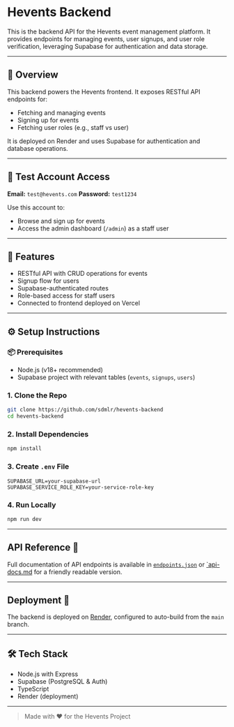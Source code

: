 # Hevents Backend

This is the backend API for the Hevents event management platform. It provides endpoints for managing events, user signups, and user role verification, leveraging Supabase for authentication and data storage.

---

## 📘 Overview

This backend powers the Hevents frontend. It exposes RESTful API endpoints for:

* Fetching and managing events
* Signing up for events
* Fetching user roles (e.g., staff vs user)

It is deployed on Render and uses Supabase for authentication and database operations.

---

## 🔐 Test Account Access

**Email:** `test@hevents.com`
**Password:** `test1234`

Use this account to:

* Browse and sign up for events
* Access the admin dashboard (`/admin`) as a staff user

---

## 🚀 Features

* RESTful API with CRUD operations for events
* Signup flow for users
* Supabase-authenticated routes
* Role-based access for staff users
* Connected to frontend deployed on Vercel

---

## ⚙️ Setup Instructions

### 📦 Prerequisites

* Node.js (v18+ recommended)
* Supabase project with relevant tables (`events`, `signups`, `users`)

### 1. Clone the Repo

```bash
git clone https://github.com/sdmlr/hevents-backend
cd hevents-backend
```

### 2. Install Dependencies

```bash
npm install
```

### 3. Create `.env` File

```env
SUPABASE_URL=your-supabase-url
SUPABASE_SERVICE_ROLE_KEY=your-service-role-key
```

### 4. Run Locally

```bash
npm run dev
```

---

## API Reference 📘

Full documentation of API endpoints is available in [`endpoints.json`](./endpoints.json) or [`api-docs.md](./api-docs.md) for a friendly readable version.

---

## Deployment 🧪

The backend is deployed on [Render](https://hevents-backend.onrender.com), configured to auto-build from the `main` branch.

---

## 🛠 Tech Stack

* Node.js with Express
* Supabase (PostgreSQL & Auth)
* TypeScript
* Render (deployment)

---

> Made with ❤️ for the Hevents Project
